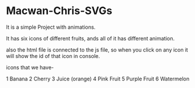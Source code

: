 # Macwan-Chris-SVGs

It is a simple Project with animations. 

It has six icons of different fruits, ands all of it has different animation. 


also the html file is connected to the js file, so when you click on any icon it will show the id of that icon in console. 

icons that we have-

1 Banana
2 Cherry
3 Juice (orange)
4 Pink Fruit
5 Purple Fruit 
6 Watermelon